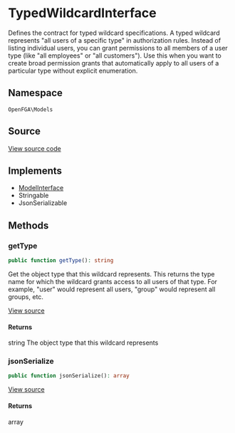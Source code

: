 # TypedWildcardInterface

Defines the contract for typed wildcard specifications. A typed wildcard represents &quot;all users of a specific type&quot; in authorization rules. Instead of listing individual users, you can grant permissions to all members of a user type (like &quot;all employees&quot; or &quot;all customers&quot;). Use this when you want to create broad permission grants that automatically apply to all users of a particular type without explicit enumeration.

## Namespace
`OpenFGA\Models`

## Source
[View source code](https://github.com/evansims/openfga-php/blob/main/src/Models/TypedWildcardInterface.php)

## Implements
* [ModelInterface](ModelInterface.md)
* Stringable
* JsonSerializable



## Methods
### getType


```php
public function getType(): string
```

Get the object type that this wildcard represents. This returns the type name for which the wildcard grants access to all users of that type. For example, &quot;user&quot; would represent all users, &quot;group&quot; would represent all groups, etc.

[View source](https://github.com/evansims/openfga-php/blob/main/src/Models/TypedWildcardInterface.php#L41)


#### Returns
string
 The object type that this wildcard represents

### jsonSerialize


```php
public function jsonSerialize(): array
```


[View source](https://github.com/evansims/openfga-php/blob/main/src/Models/TypedWildcardInterface.php#L47)


#### Returns
array

